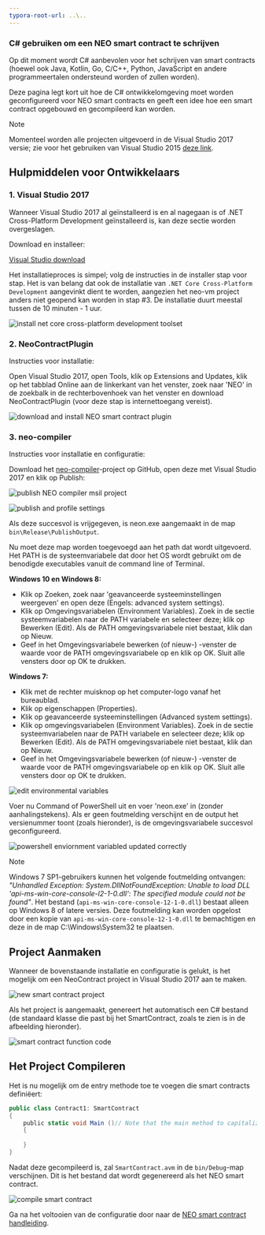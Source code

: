 ```yaml
---
typora-root-url: ..\..
---
```


### C# gebruiken om een NEO smart contract te schrijven

Op dit moment wordt C# aanbevolen voor het schrijven van smart contracts (hoewel ook Java, Kotlin, Go, C/C++, Python, JavaScript en andere programmeertalen ondersteund worden of zullen worden).

Deze pagina legt kort uit hoe de C# ontwikkelomgeving moet worden geconfigureerd voor NEO smart contracts en geeft een idee hoe een smart contract opgebouwd en gecompileerd kan worden.

> [!Note]
> Momenteel worden alle projecten uitgevoerd in de Visual Studio 2017 versie; zie voor het gebruiken van Visual Studio 2015 [deze link](getting-started-2015.md).

## Hulpmiddelen voor Ontwikkelaars

### 1. Visual Studio 2017

Wanneer Visual Studio 2017 al geïnstalleerd is en al nagegaan is of .NET Cross-Platform Development geïnstalleerd is, kan deze sectie worden overgeslagen. 

Download en installeer:

[Visual Studio download](https://www.visualstudio.com/products/visual-studio-community-vs)

Het installatieproces is simpel; volg de instructies in de installer stap voor stap. Het is van belang dat ook de installatie van `.NET Core Cross-Platform Development` aangevinkt dient te worden, aangezien het neo-vm project anders niet geopend kan worden in stap #3. De installatie duurt meestal tussen de 10 minuten - 1 uur.

![install net core cross-platform development toolset](/assets/install_core_cross_platform_development_toolset.png)

### 2. NeoContractPlugin

Instructies voor installatie:

Open Visual Studio 2017, open Tools, klik op Extensions and Updates, klik op het tabblad Online aan de linkerkant van het venster, zoek naar 'NEO' in de zoekbalk in de rechterbovenhoek van het venster en download NeoContractPlugin (voor deze stap is internettoegang vereist).

![download and install NEO smart contract plugin](/assets/download_and_install_smart_contract_plugin.png)

### 3. neo-compiler

Instructies voor installatie en configuratie:

Download het [neo-compiler](https://github.com/neo-project/neo-compiler)-project op GitHub, open deze met Visual Studio 2017 en klik op Publish:

![publish NEO compiler msil project](/assets/publish_neo_compiler_msil_project.png)

![publish and profile settings](/assets/publish_and_profile_settings.png)

Als deze succesvol is vrijgegeven, is neon.exe aangemaakt in de map `bin\Release\PublishOutput`.

Nu moet deze map worden toegevoegd aan het path dat wordt uitgevoerd. Het PATH is de systeemvariabele dat door het OS wordt gebruikt om de benodigde executables vanuit de command line of Terminal.

**Windows 10 en Windows 8:**
  
- Klik op Zoeken, zoek naar 'geavanceerde systeeminstellingen weergeven' en open deze (Engels: advanced system settings).
- Klik op Omgevingsvariabelen (Environment Variables). Zoek in de sectie systeemvariabelen naar de PATH variabele en selecteer deze; klik op Bewerken (Edit). Als de PATH omgevingsvariabele niet bestaat, klik dan op Nieuw.
- Geef in het Omgevingsvariabele bewerken (of nieuw-) -venster de waarde voor de PATH omgevingsvariabele op en klik op OK. Sluit alle vensters door op OK te drukken.
  
**Windows 7:**

- Klik met de rechter muisknop op het computer-logo vanaf het bureaublad.
- Klik op eigenschappen (Properties).
- Klik op geavanceerde systeeminstellingen (Advanced system settings).
- Klik op omgevingsvariabelen (Environment Variables). Zoek in de sectie systeemvariabelen naar de PATH variabele en selecteer deze; klik op Bewerken (Edit). Als de PATH omgevingsvariabele niet bestaat, klik dan op Nieuw.
- Geef in het Omgevingsvariabele bewerken (of nieuw-) -venster de waarde voor de PATH omgevingsvariabele op en klik op OK. Sluit alle vensters door op OK te drukken.

![edit environmental variables](/assets/edit_environmental_variables.png)

Voer nu Command of PowerShell uit en voer 'neon.exe' in (zonder aanhalingstekens). Als er geen foutmelding verschijnt en de output het versienummer toont (zoals hieronder), is de omgevingsvariabele succesvol geconfigureerd.

![powershell enviornment variabled updated correctly](/assets/powershell_enviornment_variabled_updated_correctly.png)


> [!Note]
> Windows 7 SP1-gebruikers kunnen het volgende foutmelding ontvangen: *"Unhandled Exception: System.DllNotFoundException: Unable to load DLL 'api-ms-win-core-console-l2-1-0.dll': The specified module could not be found"*. Het bestand (`api-ms-win-core-console-12-1-0.dll`) bestaat alleen op Windows 8 of latere versies. Deze foutmelding kan worden opgelost door een kopie van `api-ms-win-core-console-12-1-0.dll` te bemachtigen en deze in de map C:\Windows\System32 te plaatsen.

## Project Aanmaken

Wanneer de bovenstaande installatie en configuratie is gelukt, is het mogelijk om een NeoContract project in Visual Studio 2017 aan te maken.

![new smart contract project](/assets/new_smart_contract_project.png)

Als het project is aangemaakt, genereert het automatisch een C# bestand (de standaard klasse die past bij het SmartContract, zoals te zien is in de afbeelding hieronder).

![smart contract function code](/assets/smart_contract_function_code.png)

## Het Project Compileren

Het is nu mogelijk om de entry methode toe te voegen die smart contracts definiëert:

```c#
public class Contract1: SmartContract
{
    public static void Main ()// Note that the main method to capitalize
    {
        
    }
}
```

Nadat deze gecompileerd is, zal `SmartContract.avm` in de `bin/Debug`-map verschijnen. Dit is het bestand dat wordt gegenereerd als het NEO smart contract.

![compile smart contract](/assets/compile_smart_contract.png)

Ga na het voltooien van de configuratie door naar de [NEO smart contract handleiding](tutorial.md).

